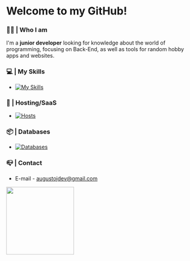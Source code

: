 # Welcome to my GitHub!
### 👨‍🦰 | Who I am
I'm a **junior developer** looking for knowledge about the world of programming, focusing on Back-End, as well as tools for random hobby apps and websites.

### 💻 | My Skills
- [![My Skills](https://skillicons.dev/icons?i=python,js,html,css,nodejs,express)](https://skillicons.dev)

### 🤖 | Hosting/SaaS
- [![Hosts](https://skillicons.dev/icons?i=vercel,replit)](https://skillicons.dev)
### 📦 | Databases
- [![Databases](https://skillicons.dev/icons?i=mysql,mongodb,firebase)](https://skillicons.dev)

### 📪 | Contact
- E-mail - augustojdev@gmail.com

<div>
  <a href="https://github.com/AugustoJDev">
  <img height="180em"  align="center" src="https://github-readme-stats.vercel.app/api/top-langs/?username=AugustoJDev&&layout=compact&hide=shell&theme=jolly"/>
</div>
